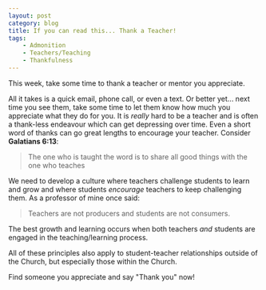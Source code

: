 ```yaml
---
layout: post
category: blog
title: If you can read this... Thank a Teacher!
tags:
    - Admonition
    - Teachers/Teaching
    - Thankfulness
---
```


This week, take some time to thank a teacher or mentor you appreciate.

All it takes is a quick email, phone call, or even a text. Or better yet... next time you see them, take some time to let them know how much you appreciate what they do for you. It is *really* hard to be a teacher and is often a thank-less endeavour which can get depressing over time. Even a short word of thanks can go great lengths to encourage your teacher. Consider **Galatians 6:13**:

> The one who is taught the word is to share all good things with the one who teaches

We need to develop a culture where teachers challenge students to learn and grow and where students *encourage* teachers to keep challenging them. As a professor of mine once said:

> Teachers are not producers and students are not consumers.

The best growth and learning occurs when both teachers *and* students are engaged in the teaching/learning process.

All of these principles also apply to student-teacher relationships outside of the Church, but especially those within the Church.

Find someone you appreciate and say "Thank you" now!
